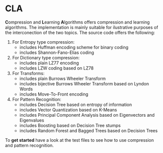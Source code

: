 # CLA

**C**ompression and **L**earning **A**lgorithms offers compression and learning algorithms.
The implementation is mainly suitable for ilustrative purposes of the interconection of the two topics.
The source code offers the following:

1) For Entropy type compression:
    - includes Huffman encoding scheme for binary coding
    - includes Shannon-Fano-Elias coding
2) For Dictionary type compression:
    - includes plain LZ77 encoding
    - includes LZW coding based on LZ78
3) For Transforms:
    - includes plain Burrows Wheeler Transform
    - includes bijective Burrows Wheeler Transform based on Lyndon Words
    - includes Move-To-Front encoding
4) For Pattern Recognition:
    - includes Decision Tree based on entropy of information
    - includes Vector Quantization based on K-Means
    - includes Principal Component Analysis based on Eigenvectors and Eigenvalues
    - includes Boosting based on Decision Tree stumps
    - includes Random Forest and Bagged Trees based on Decision Trees

To **get started** have a look at the test files to see how to use compression and pattern recognition.
